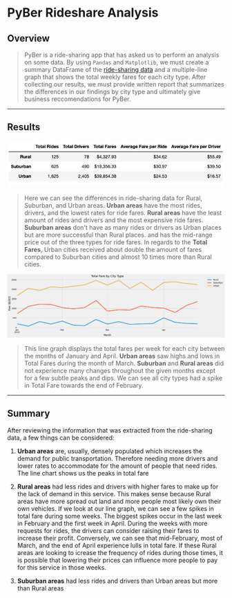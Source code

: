 # **PyBer Rideshare Analysis**

## **Overview**
> PyBer is a ride-sharing app that has asked us to perform an analysis on some data. By using `Pandas` and `Matplotlib`, we must create a summary DataFrame of the [ride-sharing data](https://github.com/annaS000/Rideshare-Analysis/tree/main/Resources) and a multiple-line graph that shows the total weekly fares for each city type. After collecting our results, we must provide written report that summarizes the differences in our findings by city type and ultimately give business reccomendations for PyBer.



---

## **Results**
![ride date](https://raw.githubusercontent.com/annaS000/Rideshare-Analysis/main/Resources/ride_data_by_city_type.png)
> Here we can see the differences in ride-sharing data for Rural, Suburban, and Urban areas. **Urban areas** have the most rides, drivers, and the lowest rates for ride fares. **Rural areas** have the least amount of rides and drivers and the most expensive ride fares.  **Suburban areas** don't have as many rides or drivers as Urban places but are more successful than Rural places. and has the mid-range price out of the three types for ride fares. In regards to the **Total Fares**, Urban cities received about double the amount of fares compared to Suburban cities and almost 10 times more than Rural cities.

![data by week](https://raw.githubusercontent.com/annaS000/Rideshare-Analysis/main/analysis/PyBer_fare_summary.png)
> This line graph displays the total fares per week for each city between the months of January and April. **Urban areas** saw highs and lows in Total Fares during the month of March. **Suburban** and **Rural areas** did not experience many changes throughout the given months except for a few subtle peaks and dips. We can see all city types had a spike in Total Fare towards the end of February.


---

## **Summary**

After reviewing the information that was extracted from the ride-sharing data, a few things can be considered:
1. **Urban areas** are, usually, densely populated which increases the demand for public transportation. Therefore needing more drivers and lower rates to accommodate for the amount of people that need rides. The line chart shows us the peaks in total fare
    <br/>

2. **Rural areas** had less rides and drivers with higher fares to make up for the lack of demand in this service. This makes sense because Rural areas have more spread out land and more people most likely own their own vehicles. If we look at our line graph, we can see a few spikes in total fare during some weeks. The biggest spikes occur in the last week in February and the first week in April. During the weeks with more requests for rides, the drivers can consider raising their fares to increase their profit. Conversely, we can see that mid-February, most of March, and the end of April experience lulls in total fare. If these Rural areas are looking to icrease the frequency of rides during those times, it is possible that lowering their prices can influence more people to pay for this service in those weeks.
    <br/>

3. **Suburban areas** had less rides and drivers than Urban areas but more than Rural areas
